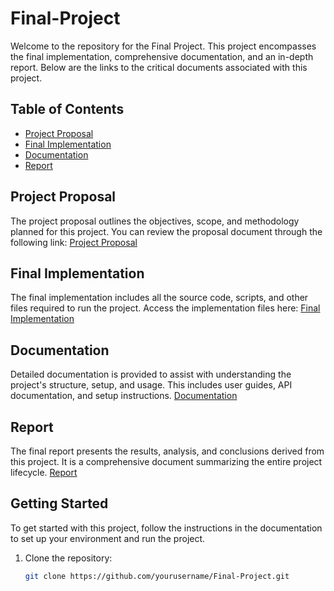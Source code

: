 # Final-Project

Welcome to the repository for the Final Project. This project encompasses the final implementation, comprehensive documentation, and an in-depth report. Below are the links to the critical documents associated with this project.

## Table of Contents
- [Project Proposal](#project-proposal)
- [Final Implementation](#final-implementation)
- [Documentation](#documentation)
- [Report](#report)

## Project Proposal
The project proposal outlines the objectives, scope, and methodology planned for this project. You can review the proposal document through the following link:
[Project Proposal](path/to/project-proposal.pdf)

## Final Implementation
The final implementation includes all the source code, scripts, and other files required to run the project. Access the implementation files here:
[Final Implementation](path/to/final-implementation)

## Documentation
Detailed documentation is provided to assist with understanding the project's structure, setup, and usage. This includes user guides, API documentation, and setup instructions.
[Documentation](path/to/documentation)

## Report
The final report presents the results, analysis, and conclusions derived from this project. It is a comprehensive document summarizing the entire project lifecycle.
[Report](path/to/final-report.pdf)

## Getting Started
To get started with this project, follow the instructions in the documentation to set up your environment and run the project.

1. Clone the repository:
   ```bash
   git clone https://github.com/yourusername/Final-Project.git
